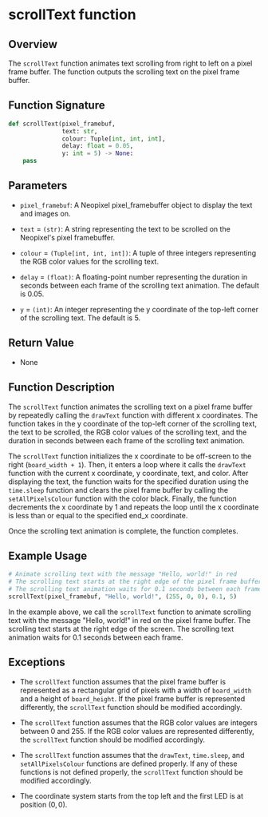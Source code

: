 # scrollText function

## Overview

The `scrollText` function animates text scrolling from right to left on a pixel frame buffer. The function outputs the scrolling text on the pixel frame buffer.

## Function Signature

```py
def scrollText(pixel_framebuf,
               text: str,
               colour: Tuple[int, int, int],
               delay: float = 0.05,
               y: int = 5) -> None:
    pass
```

## Parameters

- `pixel_framebuf`: A Neopixel pixel_framebuffer object to display the text and images on.

- `text` = `(str)`: A string representing the text to be scrolled on the Neopixel's pixel framebuffer.

- `colour` = `(Tuple[int, int, int])`: A tuple of three integers representing the RGB color values for the scrolling text.

- `delay` = `(float)`: A floating-point number representing the duration in seconds between each frame of the scrolling text animation. The default is $0.05$.

- `y` = `(int)`: An integer representing the y coordinate of the top-left corner of the scrolling text. The default is $5$.

## Return Value

- None

## Function Description

The `scrollText` function animates the scrolling text on a pixel frame buffer by repeatedly calling the `drawText` function with different x coordinates. The function takes in the y coordinate of the top-left corner of the scrolling text, the text to be scrolled, the RGB color values of the scrolling text, and the duration in seconds between each frame of the scrolling text animation.

The `scrollText` function initializes the x coordinate to be off-screen to the right (`board_width + 1`). Then, it enters a loop where it calls the `drawText` function with the current x coordinate, y coordinate, text, and color. After displaying the text, the function waits for the specified duration using the `time.sleep` function and clears the pixel frame buffer by calling the `setAllPixelsColour` function with the color black. Finally, the function decrements the x coordinate by 1 and repeats the loop until the x coordinate is less than or equal to the specified end_x coordinate.

Once the scrolling text animation is complete, the function completes.

## Example Usage

```py
# Animate scrolling text with the message "Hello, world!" in red
# The scrolling text starts at the right edge of the pixel frame buffer
# The scrolling text animation waits for 0.1 seconds between each frame
scrollText(pixel_framebuf, "Hello, world!", (255, 0, 0), 0.1, 5)
```

In the example above, we call the `scrollText` function to animate scrolling text with the message "Hello, world!" in red on the pixel frame buffer. The scrolling text starts at the right edge of the screen. The scrolling text animation waits for 0.1 seconds between each frame.

## Exceptions

- The `scrollText` function assumes that the pixel frame buffer is represented as a rectangular grid of pixels with a width of `board_width` and a height of `board_height`. If the pixel frame buffer is represented differently, the `scrollText` function should be modified accordingly.

- The `scrollText` function assumes that the RGB color values are integers between 0 and 255. If the RGB color values are represented differently, the `scrollText` function should be modified accordingly.

- The `scrollText` function assumes that the `drawText`, `time.sleep`, and `setAllPixelsColour` functions are defined properly. If any of these functions is not defined properly, the `scrollText` function should be modified accordingly.

- The coordinate system starts from the top left and the first LED is at position $(0, 0)$.
